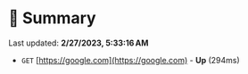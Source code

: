 # 📖 Summary
Last updated: **2/27/2023, 5:33:16 AM**

- `GET` [https://google.com](https://google.com) - **Up** (294ms)
